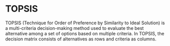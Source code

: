 # TOPSIS
TOPSIS (Technique for Order of Preference by Similarity to Ideal Solution) is a multi-criteria decision-making method used to evaluate the best alternative among a set of options based on multiple criteria.
In TOPSIS, the decision matrix consists of alternatives as rows and criteria as columns. 

